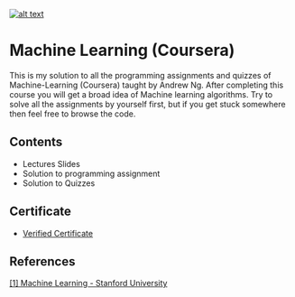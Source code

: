 [![alt text](https://images.gitads.io/Coursera-Machine-Learning-Stanford)](https://tracking.gitads.io/?repo=Coursera-Machine-Learning-Stanford)

# Machine Learning (Coursera)
This is my solution to all the programming assignments and quizzes of Machine-Learning (Coursera) taught by Andrew Ng. After completing this course you will get a broad idea of Machine learning algorithms. Try to solve all the assignments by yourself first, but if you get stuck somewhere then feel free to browse the code.

## Contents
* Lectures Slides
* Solution to programming assignment
* Solution to Quizzes

## Certificate
* [Verified Certificate](https://www.coursera.org/account/accomplishments/certificate/GDDBFB572MUQ)

## References
[[1] Machine Learning - Stanford University](https://www.coursera.org/learn/machine-learning)
